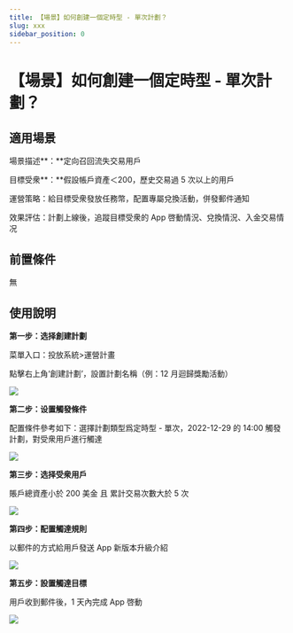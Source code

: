 ```yaml
---
title: 【場景】如何創建一個定時型 - 單次計劃？
slug: xxx
sidebar_position: 0
---
```



# 【場景】如何創建一個定時型 - 單次計劃？

## 適用場景

場景描述**：**定向召回流失交易用戶

目標受衆**：**假設帳戶資產＜200，歷史交易過 5 次以上的用戶

運營策略：給目標受衆發放任務幣，配置專屬兌換活動，併發郵件通知

效果評估：計劃上線後，追蹤目標受衆的 App 啓動情況、兌換情況、入金交易情况

## 前置條件

無

## 使用說明

**第一步：选择創建計劃**

菜單入口：投放系統&gt;運營計畫

點擊右上角‘創建計劃’，設置計劃名稱（例：12 月迴歸獎勵活動）

<img src="/assets/UUeCbtUJ3o7zK1xZrGocGcOingc.png" src-width="3174" src-height="1576" align="center"/>

**第二步：设置觸發條件**

配置條件參考如下：選擇計劃類型爲定時型 - 單次，2022-12-29 的 14:00 觸發計劃，對受衆用戶進行觸達

<img src="/assets/WDGwbkbwSobL7AxN7GscykuznZe.png" src-width="2534" src-height="964" align="center"/>

**第三步：选择受衆用戶**

賬戶總資產小於 200 美金 且 累計交易次數大於 5 次

<img src="/assets/EKvlbkv9Ao47BPxmJQ8cNoC4nMd.png" src-width="2830" src-height="1576" align="center"/>

**第四步：配置觸達規則**

以郵件的方式給用戶發送 App 新版本升級介紹

<img src="/assets/Ueb2bbJCzolaPAxCzDccDqbundd.png" src-width="2218" src-height="1220" align="center"/>

**第五步：設置觸達目標**

用戶收到郵件後，1 天內完成 App 啓動

<img src="/assets/XQCiblZsdojZ4sxatlDcE0nZnqi.png" src-width="2158" src-height="1060" align="center"/>

